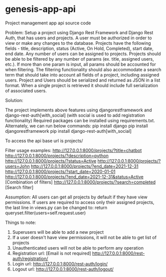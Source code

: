 # genesis-app-api
Project management app api source code

Problem:
Setup a project using Django Rest Framework and Django Rest Auth, that has users and projects. 
A user must be authorized in order to view or make any changes to the database. Projects have the following fields - title, description, status (Active, On Hold, Completed), start date, end date. 
Any number of users can be assigned to projects. Projects should be able to be filtered by any number of params (ex. title, assigned users, etc.). 
If more than one param is input, all params should be accounted for when filtering. The filtering functionality should also accommodate a search term that should take into account all fields of a project, including assigned users.
Project and Users should be serialized and returned as JSON in a list format. 
When a single project is retrieved it should include full serialization of associated users.

Solution:

The project implements above features using djangorestframework and django-rest-auth[with_social] (with social is used to add registration functionality)
Required packages can be installed using requirements.txt. Alternately, we can run below commands:
pip install django
pip install djangorestframework
pip install django-rest-auth[with_social]

To access the api base url is projects/

Filter usage examples:
http://127.0.0.1:8000/projects/?title=chatbot
http://127.0.0.1:8000/projects/?description=python
http://127.0.0.1:8000/projects/?status=Active
http://127.0.0.1:8000/projects/?users=John
http://127.0.0.1:8000/projects/?end_date=2021-12-31
http://127.0.0.1:8000/projects/?start_date=2020-01-01
http://127.0.0.1:8000/projects/?end_date=2021-12-31&status=Active [Combination of filters]
http://127.0.0.1:8000/projects/?search=completed  [Search filter]

Assumption:
All users can get all projects by default if they have view permissions.
If users are required to access only their assigned projects, the last line in views.py can be changed to:
return queryset.filter(users=self.request.user)

Things to note:
1. Superusers will be able to add a new project
2. If a user doesn't have view permissions, it will not be able to get list of projects
3. Unauthenticated users will not be able to perform any operation
4. Registration url: [Email is not required]
http://127.0.0.1:8000/rest-auth/registration/
5. Login url:
http://127.0.0.1:8000/rest-auth/login/
6. Logout url:
http://127.0.0.1:8000/rest-auth/logout/



